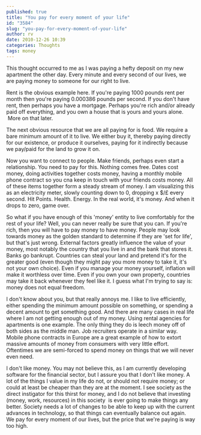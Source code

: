 ```yaml
---
published: true
title: "You pay for every moment of your life"
id: "3584"
slug: "you-pay-for-every-moment-of-your-life"
author: rv
date: 2010-12-26 10:39
categories: Thoughts
tags: money
---
```

This thought occurred to me as I was paying a hefty deposit on my new apartment the other day. Every minute and every second of our lives, we are paying money to someone for our right to live.

Rent is the obvious example here. If you're paying 1000 pounds rent per month then you're paying 0.000386 pounds per second. If you don't have rent, then perhaps you have a mortgage. Perhaps you're rich and/or already paid off everything, and you own a house that is yours and yours alone.  More on that later.

The next obvious resource that we are all paying for is food. We require a bare minimum amount of it to live. We either buy it, thereby paying directly for our existence, or produce it ourselves, paying for it indirectly because we pay/paid for the land to grow it on.

Now you want to connect to people. Make friends, perhaps even start a relationship. You need to pay for this. Nothing comes free. Dates cost money, doing activities together costs money, having a monthly mobile phone contract so you cna keep in touch with your friends costs money. All of these items together form a steady stream of money. I am visualizing this as an electricity meter, slowly counting down to 0, dropping x $/£ every second. Hit Points. Health. Energy. In the real world, it's money. And when it drops to zero, game over.

So what if you have enough of this 'money' entity to live comfortably for the rest of your life? Well, you can never really be sure that you can. If you're rich, then you will have to pay money to have money. People may look towards money as the golden standard to determine if they are 'set for life', but that's just wrong. External factors greatly influence the value of your money, most notably the country that you live in and the bank that stores it. Banks go bankrupt. Countries can steal your land and pretend it's for the greater good (even though they might pay you more money to take it, it's not your own choice). Even if you manage your money yourself, inflation will make it worthless over time. Even if you own your own property, countries may take it back whenever they feel like it. I guess what I'm trying to say is: money does not equal freedom.

I don't know about you, but that really annoys me. I like to live efficiently, either spending the minimum amount possible on something, or spending a decent amount to get something good. And there are many cases in real life where I am not getting enough out of my money. Using rental agencies for apartments is one example. The only thing they do is leech money off of both sides as the middle man. Job recruiters operate in a similar way. Mobile phone contracts in Europe are a great example of how to extort massive amounts of money from consumers with very little effort. Oftentimes we are semi-forced to spend money on things that we will never even need.

I don't like money. You may not believe this, as I am currently developing software for the financial sector, but I assure you that I don't like money. A lot of the things I value in my life do not, or should not require money; or could at least be cheaper than they are at the moment. I see society as the direct instigator for this thirst for money, and I do not believe that investing (money, work, resources) in this society  is ever going to make things any better. Society needs a lot of changes to be able to keep up with the current advances in technology, so that things can eventually balance out again. We pay for every moment of our lives, but the price that we're paying is way too high.

&nbsp;